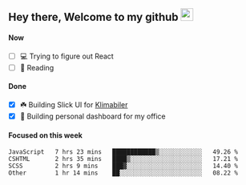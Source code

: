 ## Hey there, Welcome to my github <img src="https://media.giphy.com/media/hvRJCLFzcasrR4ia7z/giphy.gif" width="25px">

#### Now
- [ ] 💻 Trying to figure out React
- [ ] 📕 Reading

#### Done
- [x] ☘️ Building Slick UI for [Klimabiler](https://klimabiler.dk)
- [x] 🚀 Building personal dashboard for my office
 
 #### Focused on this week
<!--START_SECTION:waka-->

```text
JavaScript   7 hrs 23 mins   ████████████▒░░░░░░░░░░░░   49.26 %
CSHTML       2 hrs 35 mins   ████▒░░░░░░░░░░░░░░░░░░░░   17.21 %
SCSS         2 hrs 9 mins    ███▓░░░░░░░░░░░░░░░░░░░░░   14.40 %
Other        1 hr 14 mins    ██░░░░░░░░░░░░░░░░░░░░░░░   08.22 %
```

<!--END_SECTION:waka-->

